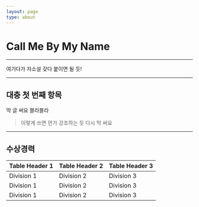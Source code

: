 ```yaml
---
layout: page
type: about
---
```






# Call Me By My Name
---

여기다가 자소설 갖다 붙이면 될 듯!

---

## 대충 첫 번째 항목

막 글 써요 블라블라
> 이렇게 쓰면 먼가 강조하는 듯
다시 막 써요

---

## 수상경력

| Table Header 1 | Table Header 2 | Table Header 3 |
| --- | --- | --- |
| Division 1 | Division 2 | Division 3 |
| Division 1 | Division 2 | Division 3 |
| Division 1 | Division 2 | Division 3 |
